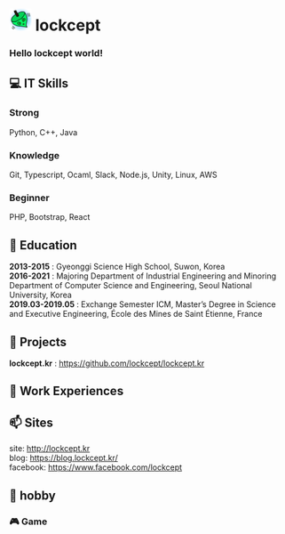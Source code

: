 # <img src="./lockcept.png" width="40" height="40" /> lockcept 
### Hello lockcept world!


## 💻 IT Skills
### Strong
Python, C++, Java
### Knowledge
Git, Typescript, Ocaml, Slack, Node.js, Unity, Linux, AWS
### Beginner
PHP, Bootstrap, React


## 🌱 Education
**2013-2015** : Gyeonggi Science High School, Suwon, Korea  
**2016-2021** : Majoring Department of Industrial Engineering and Minoring Department of Computer Science and Engineering, Seoul National University, Korea  
**2019.03-2019.05** : Exchange Semester ICM, Master’s Degree in Science and Executive Engineering, École des Mines de Saint Étienne, France  


## 🚀 Projects
**lockcept.kr** : https://github.com/lockcept/lockcept.kr


## 🔭 Work Experiences

## 📫 Sites
site: http://lockcept.kr  
blog: https://blog.lockcept.kr/  
facebook: https://www.facebook.com/lockcept  

## 💩 hobby
### 🎮 Game


<!--
**lockcept/lockcept** is a ✨ _special_ ✨ repository because its `README.md` (this file) appears on your GitHub profile.

Here are some ideas to get you started:

- 🔭 I’m currently working on ...
- 🌱 I’m currently learning ...
- 👯 I’m looking to collaborate on ...
- 🤔 I’m looking for help with ...
- 💬 Ask me about ...
- 📫 How to reach me: ...
- 😄 Pronouns: ...
- ⚡ Fun fact: ...
-->
